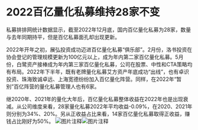 # 2022百亿量化私募维持28家不变

私募排排网统计数据显示，截至2022年12月底，国内百亿量化私募为28家，数量与去年同期持平，但是百亿私募面孔却出现更新。

2022年开年之初，展弘投资成功迈进百亿量化私募“俱乐部”。2月份，洛书投资在协会登记的管理规模更新为100亿元以上，成为年内第二家百亿量化私募。5月份，白鹭资产接棒成为年内第三家百亿量化私募，公司在股票、中性和CTA策略均有布局。2022年下半年，既有老牌量化私募艾方资产年底成功“出线”，也有卓识投资、珠海致诚卓远、上海宽德纷纷加入百亿量化阵营。同样，在2022年“暂别”百亿阵营的量化私募管理人也有6家。

继2020年、2021年的量化大年后，百亿量化私募整体收益在2022年也是出现衰减。从公司维度来看，28家量化私募2022年平均收益-0.09%，在2020、2021年则分别为34%、20%。另从正收益占比来看，14家百亿量化私募取得正收益，赚钱占比刚好为50%。
![图片注释](http://storage-uqer.datayes.com/6245aa787bf0370166768fd0/ef4b61be-84f4-11ed-9748-0242ac140002)![图片注释](http://storage-uqer.datayes.com/6245aa787bf0370166768fd0/fb9f9822-84f4-11ed-9748-0242ac140002)